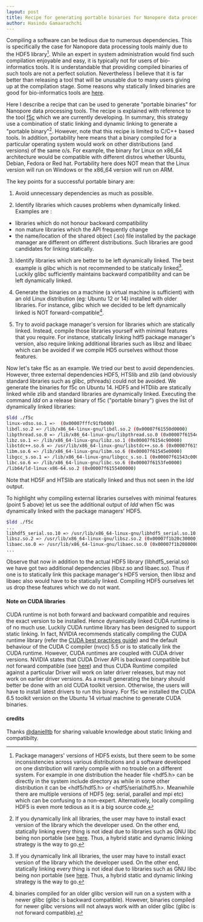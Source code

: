 ```yaml
---
layout: post
title: Recipe for generating portable binaries for Nanopore data processing tools
author: Hasindu Gamaarachchi
---
```


Compiling a software can be tedious due to numerous dependencies. This is specifically the case for Nanopore data processing tools mainly due to the HDF5 library[^1]. While an expert in system administration would find such compilation enjoyable and easy, it is typically not for users of bio-informatics tools. It is understandable that providing compiled binaries of such tools are not a perfect solution. Nevertheless I believe that it is far better than releasing a tool that will be unusable due to many users giving up at the compilation stage. Some reasons why statically linked binaries are good for bio-informatics tools are [here](http://lh3.github.io/2014/07/12/about-static-linking).


Here I describe a recipe that can be used to generate "portable binaries" for Nanopore data processing tools. The recipe is explained with reference to the tool [f5c](https://github.com/hasindu2008/f5c/]) which we are currently developing. In summary, this strategy use a combination of static linking and dynamic linking to generate a "portable binary"[^2]. However, note that this recipe is limited to C/C++ based tools. In addition, portability here means that a binary compiled for a particular operating system would work on other distributions (and versions) of the same o/s. For example, the binary for Linux on x86_64 architecture would be compatible with different distros whether Ubuntu, Debian, Fedora or Red hat. Portability here does NOT mean that the Linux version will run on Windows or the x86_64 version will run on ARM.


The key points for a successful portable binary are:

1. Avoid unnecessary dependencies as much as possible.

2. Identify libraries which causes problems when dynamically linked. Examples are :
- libraries which do not honour backward compatibility
- non mature libraries which the API frequently change
- the name/location of the shared object (.so) file installed by the package manager are different on different distributions.
Such libraries are good candidates for linking statically.

3. Identify libraries which are better to be left dynamically linked. The best example is glibc which is not recommended to be statically linked[^2]. Luckily glibc sufficiently maintains backward compatibility and can be left dynamically linked.

4. Generate the binaries on a machine (a virtual machine is sufficient) with an old Linux distribution (eg: Ubuntu 12 or 14) installed with older libraries. For instance, glibc which we decided to be left dynamically linked is NOT forward-compatible[^3].

5. Try to avoid package manager's version for libraries which are statically linked. Instead, compile those libraries yourself with minimal features that you require. For instance, statically linking hdf5 package manager's version, also require linking additional libraries such as
libsz and libaec which can be avoided if we compile HD5 ourselves without those features.



Now let's take f5c as an example. We tried our best to avoid dependencies. However, three external dependencies HDF5, HTSlib and zlib (and obviously standard libraries such as glibc, pthreads) could not be avoided. We generate the binaries for f5c on Ubuntu 14. HDF5 and HTDlib are statically linked while zlib and standard libraries are dynamically linked. Executing the command *ldd* on a release binary of f5c ("portable binary") gives the list of dynamically linked libraries:

```sh
$ldd ./f5c
linux-vdso.so.1 =>  (0x00007fffc91fb000)
libdl.so.2 => /lib/x86_64-linux-gnu/libdl.so.2 (0x00007f61550d0000)
libpthread.so.0 => /lib/x86_64-linux-gnu/libpthread.so.0 (0x00007f6154eb0000)
libz.so.1 => /lib/x86_64-linux-gnu/libz.so.1 (0x00007f6154c90000)
libstdc++.so.6 => /usr/lib/x86_64-linux-gnu/libstdc++.so.6 (0x00007f61548f0000)
libm.so.6 => /lib/x86_64-linux-gnu/libm.so.6 (0x00007f61545e0000)
libgcc_s.so.1 => /lib/x86_64-linux-gnu/libgcc_s.so.1 (0x00007f61543c0000)
libc.so.6 => /lib/x86_64-linux-gnu/libc.so.6 (0x00007f6153fe0000)
/lib64/ld-linux-x86-64.so.2 (0x00007f6155400000)
```

Note that  HD5F and HTSlib are statically linked and thus not seen in the *ldd* output.


To highlight why compiling external libraries ourselves with minimal features (point 5 above) let us see the additional output of *ldd* when f5c was dynamically linked with the package managers' HDF5.

```sh
$ldd ./f5c
...
libhdf5_serial.so.10 => /usr/lib/x86_64-linux-gnu/libhdf5_serial.so.10 (0x00007f1b21f30000)
libsz.so.2 => /usr/lib/x86_64-linux-gnu/libsz.so.2 (0x00007f1b20c30000)
libaec.so.0 => /usr/lib/x86_64-linux-gnu/libaec.so.0 (0x00007f1b20800000)
...
```
Observe that now in addition to the actual HDF5 library (libhdf5_serial.so) we have got two additional dependencies (libsz.so and libaec.so). Thus if one is to statically link this package manager's HDF5 version, then libsz and libaec also would have to be statically linked. Compiling HDF5 ourselves let us drop these features which we do not want.



<!-- g++ -g -Wall -O2 -std=c++11    main.o f5c.o events.o nanopolish_read_db.o model.o align.o meth.o hmm.o -lhdf5 -lz -lhts -Lhtslib/ -Lhdf5/lib -lpthread -lz -ldl   -o f5c -->

#### Note on CUDA libraries ####

CUDA runtime is not both forward and backward compatible and requires the exact version to be installed. Hence dynamically linked CUDA runtime is of no much use. Luckily CUDA runtime library has been designed to support static linking. In fact, NVIDIA recommends statically compiling the CUDA runtime library (refer the [CUDA best practices guide](https://docs.nvidia.com/cuda/cuda-c-best-practices-guide/index.html)) and the default behaviour of the CUDA C compiler (nvcc) 5.5 or is to statically link the CUDA runtime. However, CUDA runtimes are coupled with CUDA driver versions. NVIDIA states that CUDA Driver API is backward compatible but not forward compatible (see [here](https://docs.nvidia.com/cuda/cuda-c-best-practices-guide/index.html#cuda-compatibility-and-upgrades)) and thus CUDA Runtime compiled against a particular Driver will work on later driver releases, but may not work on earlier driver versions.  As a result generating the binary should better be done with an old CUDA toolkit version. Otherwise, the users will have to install latest drivers to run this binary. For f5c we installed the CUDA 6.5 toolkit version on the Ubuntu 14 virtual machine to generate CUDA binaries.


[^1]: Package managers' versions of HDF5 exists, but there seem to be some inconsistencies across various distributions and a software developed on one distribution will rarely compile with no trouble on a different system. For example in one distribution the header file <hdf5.h> can be directly in the system include directory as while in some other distribution it can be <hdf5/hdf5.h> or <hdf5/serial/hdf5.h>. Meanwhile there are multiple versions of HDF5 (eg: serial, parallel and mpi etc) which can be confusing to a non-expert. Alternatively, locally compiling HDF5 is even more tedious as it is a big source code.
[^2]: If you dynamically link all libraries, the user may have to install exact version of the library which the developer used. On the other end, statically linking every thing is not ideal due to libraries such as GNU libc being non portable (see [here](http://stevehanov.ca/blog/?id=97). Thus, a hybrid static and dynamic linking strategy is the way to go.
[^3]: binaries compiled for an older glibc version will run on a system with a newer glibc (glibc is backward compatible). However, binaries compiled for newer glibc versions will not always work with an older glibc (glibc is not forward compatible).

#### credits ####
Thanks [@danielltb](https://github.com/danielltb) for sharing valuable knowledge about static linking and compatibilty.
